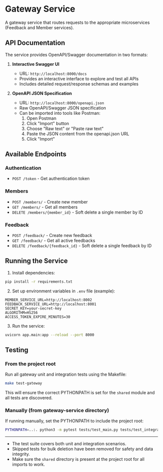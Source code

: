 # Gateway Service

A gateway service that routes requests to the appropriate microservices (Feedback and Member services).

## API Documentation

The service provides OpenAPI/Swagger documentation in two formats:

1. **Interactive Swagger UI**
   - URL: `http://localhost:8000/docs`
   - Provides an interactive interface to explore and test all APIs
   - Includes detailed request/response schemas and examples

2. **OpenAPI JSON Specification**
   - URL: `http://localhost:8000/openapi.json`
   - Raw OpenAPI/Swagger JSON specification
   - Can be imported into tools like Postman:
     1. Open Postman
     2. Click "Import" button
     3. Choose "Raw text" or "Paste raw text"
     4. Paste the JSON content from the openapi.json URL
     5. Click "Import"

## Available Endpoints

### Authentication
- `POST /token` - Get authentication token

### Members
- `POST /members/` - Create new member
- `GET /members/` - Get all members
- `DELETE /members/{member_id}` - Soft delete a single member by ID

### Feedback
- `POST /feedback/` - Create new feedback
- `GET /feedback/` - Get all active feedbacks
- `DELETE /feedback/{feedback_id}` - Soft delete a single feedback by ID

## Running the Service

1. Install dependencies:
```bash
pip install -r requirements.txt
```

2. Set up environment variables in `.env` file (example):
```
MEMBER_SERVICE_URL=http://localhost:8002
FEEDBACK_SERVICE_URL=http://localhost:8001
SECRET_KEY=your-secret-key
ALGORITHM=HS256
ACCESS_TOKEN_EXPIRE_MINUTES=30
```

3. Run the service:
```bash
uvicorn app.main:app --reload --port 8000
```

## Testing

### From the project root

Run all gateway unit and integration tests using the Makefile:
```bash
make test-gateway
```

This will ensure the correct PYTHONPATH is set for the `shared` module and all tests are discovered.

### Manually (from gateway-service directory)

If running manually, set the PYTHONPATH to include the project root:
```bash
PYTHONPATH=..:. python3 -m pytest tests/test_main.py tests/test_integration.py -v
```

---

- The test suite covers both unit and integration scenarios.
- Skipped tests for bulk deletion have been removed for safety and data integrity.
- Make sure the `shared` directory is present at the project root for all imports to work. 